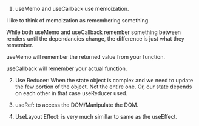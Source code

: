 1. useMemo and useCallback use memoization.

I like to think of memoization as remembering something.

While both useMemo and useCallback remember something between renders until the dependancies change, the difference is just what they remember.

useMemo will remember the returned value from your function.

useCallback will remember your actual function.

2. Use Reducer: When the state object is complex and we need to update the few portion of the object. Not the entire one.
            Or, our state depends on each other in that case useReducer used.

3. useRef: to access the DOM/Manipulate the DOM.

4. UseLayout Effect: is very much simillar to same as the useEffect.

